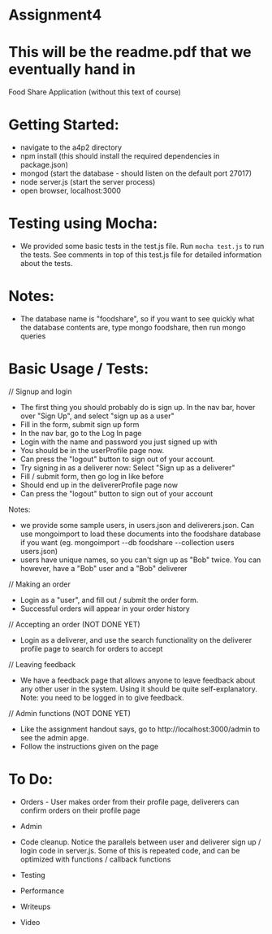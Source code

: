 # Assignment4
# This will be the readme.pdf that we eventually hand in
Food Share Application (without this text of course)

# Getting Started:
- navigate to the a4p2 directory
- npm install (this should install the required dependencies in package.json)
- mongod (start the database - should listen on the default port 27017)
- node server.js (start the server process)
- open browser, localhost:3000

# Testing using Mocha:
- We provided some basic tests in the test.js file. Run `mocha test.js` to run the tests. 
See comments in top of this test.js file for detailed information about the tests.

# Notes:
- The database name is "foodshare", so if you want to see quickly what the database contents are, type mongo foodshare, 
then run mongo queries

# Basic Usage / Tests:

// Signup and login
- The first thing you should probably do is sign up. In the nav bar, hover over "Sign Up", and select
"sign up as a user"
- Fill in the form, submit sign up form
- In the nav bar, go to the Log In page
- Login with the name and password you just signed up with
- You should be in the userProfile page now. 
- Can press the "logout" button to sign out of your account.
- Try signing in as a deliverer now: Select "Sign up as a deliverer"
- Fill / submit form, then go log in like before
- Should end up in the delivererProfile page now
- Can press the "logout" button to sign out of your account

Notes:
- we provide some sample users, in users.json and deliverers.json. Can use mongoimport to load these
documents into the foodshare database if you want (eg. mongoimport --db foodshare --collection users users.json)
- users have unique names, so you can't sign up as "Bob" twice. You can however, have a "Bob" user and a "Bob" deliverer



// Making an order
- Login as a "user", and fill out / submit the order form.
- Successful orders will appear in your order history


// Accepting an order (NOT DONE YET)
- Login as a deliverer, and use the search functionality on the deliverer profile page to search for orders to accept



// Leaving feedback
- We have a feedback page that allows anyone to leave feedback about any other user in the system.
Using it should be quite self-explanatory. Note: you need to be logged in to give feedback.


// Admin functions (NOT DONE YET)
- Like the assignment handout says, go to http://localhost:3000/admin to see the admin apge.
- Follow the instructions given on the page



# To Do:
- Orders - User makes order from their profile page, deliverers can confirm orders on their profile page
- Admin

- Code cleanup. Notice the parallels between user and deliverer sign up / login code in server.js. Some of this is repeated code,
and can be optimized with functions / callback functions
- Testing
- Performance
- Writeups
- Video

